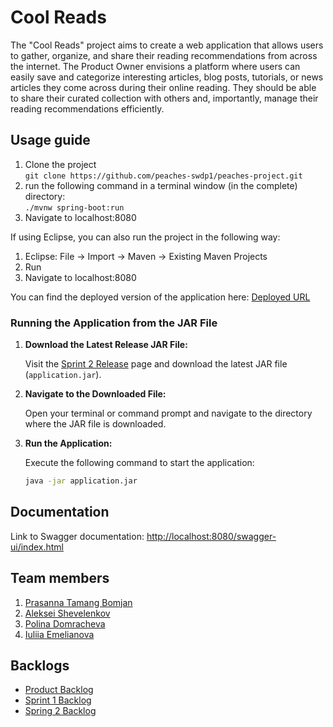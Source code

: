 # Cool Reads

The "Cool Reads" project aims to create a web application that allows users to gather, organize, and share their reading recommendations from across the internet. The Product Owner envisions a platform where users can easily save and categorize interesting articles, blog posts, tutorials, or news articles they come across during their online reading. They should be able to share their curated collection with others and, importantly, manage their reading recommendations efficiently.

## Usage guide

1. Clone the project <br>```git clone https://github.com/peaches-swdp1/peaches-project.git```<br>
2. run the following command in a terminal window (in the complete) directory:<br>
```./mvnw spring-boot:run```<br>
3. Navigate to localhost:8080
   
If using Eclipse, you can also run the project in the following way:

1. Eclipse: File -> Import -> Maven -> Existing Maven Projects
2. Run
3. Navigate to localhost:8080

You can find the deployed version of the application here:
[Deployed URL](https://cool-reads-peaches.onrender.com)

### Running the Application from the JAR File

1. **Download the Latest Release JAR File:**

   Visit the [Sprint 2 Release](https://github.com/peaches-swdp1/peaches-project/releases/tag/sprint2) page and download the latest JAR file (`application.jar`).

2. **Navigate to the Downloaded File:**

   Open your terminal or command prompt and navigate to the directory where the JAR file is downloaded.

3. **Run the Application:**

   Execute the following command to start the application:

   ```bash
   java -jar application.jar

## Documentation
Link to Swagger documentation: [http://localhost:8080/swagger-ui/index.html](http://localhost:8080/swagger-ui/index.html)

## Team members
1. [Prasanna Tamang Bomjan](https://github.com/PrasannaTB)
2. [Aleksei Shevelenkov](https://github.com/alexonthespot7)
3. [Polina Domracheva](https://github.com/PolinaD31)
4. [Iuliia Emelianova](https://github.com/pug-yulia)

## Backlogs
* [Product Backlog](https://github.com/orgs/peaches-swdp1/projects/1)
* [Sprint 1 Backlog](https://github.com/orgs/peaches-swdp1/projects/4)
* [Spring 2 Backlog](https://github.com/orgs/peaches-swdp1/projects/6)







